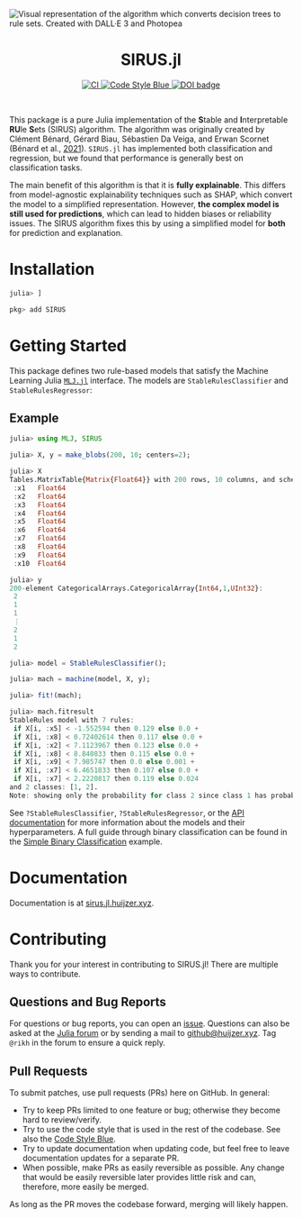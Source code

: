 ![Visual representation of the algorithm which converts decision trees to rule sets. Created with DALL·E 3 and Photopea](https://sirus.jl.huijzer.xyz/dev/image/sirus-with-text.webp)

<h1 align="center">SIRUS.jl</h1>

<p align="center">
    <a href="https://github.com/rikhuijzer/SIRUS.jl/actions?query=workflow%3ACI+branch%3Amain">
        <img src="https://github.com/rikhuijzer/SIRUS.jl/workflows/CI/badge.svg" alt="CI">
    </a>
    <a href="https://github.com/invenia/BlueStyle">
        <img src="https://img.shields.io/badge/Code%20Style-Blue-4495d1.svg" alt="Code Style Blue">
    </a>
    <a style="border-width:0" href="https://doi.org/10.21105/joss.05786">
        <img src="https://joss.theoj.org/papers/10.21105/joss.05786/status.svg" alt="DOI badge" >
    </a>
</p>

<br>

This package is a pure Julia implementation of the **S**table and **I**nterpretable **RU**le **S**ets (SIRUS) algorithm.
The algorithm was originally created by Clément Bénard, Gérard Biau, Sébastien Da Veiga, and Erwan Scornet (Bénard et al., [2021](http://proceedings.mlr.press/v130/benard21a.html)).
`SIRUS.jl` has implemented both classification and regression, but we found that performance is generally best on classification tasks.

The main benefit of this algorithm is that it is **fully explainable**.
This differs from model-agnostic explainability techniques such as SHAP, which convert the model to a simplified representation.
However, **the complex model is still used for predictions**, which can lead to hidden biases or reliability issues.
The SIRUS algorithm fixes this by using a simplified model for **both** for prediction and explanation.

# Installation

```julia
julia> ]

pkg> add SIRUS
```

# Getting Started

This package defines two rule-based models that satisfy the Machine Learning Julia [`MLJ.jl`](https://github.com/alan-turing-institute/MLJ.jl) interface.
The models are `StableRulesClassifier` and `StableRulesRegressor`:

## Example

```julia
julia> using MLJ, SIRUS

julia> X, y = make_blobs(200, 10; centers=2);

julia> X
Tables.MatrixTable{Matrix{Float64}} with 200 rows, 10 columns, and schema:
 :x1   Float64
 :x2   Float64
 :x3   Float64
 :x4   Float64
 :x5   Float64
 :x6   Float64
 :x7   Float64
 :x8   Float64
 :x9   Float64
 :x10  Float64

julia> y
200-element CategoricalArrays.CategoricalArray{Int64,1,UInt32}:
 2
 1
 1
 ⋮
 2
 1
 2

julia> model = StableRulesClassifier();

julia> mach = machine(model, X, y);

julia> fit!(mach);

julia> mach.fitresult
StableRules model with 7 rules:
 if X[i, :x5] < -1.552594 then 0.129 else 0.0 +
 if X[i, :x8] < 0.72402614 then 0.117 else 0.0 +
 if X[i, :x2] < 7.1123967 then 0.123 else 0.0 +
 if X[i, :x8] < 8.840833 then 0.115 else 0.0 +
 if X[i, :x9] < 7.985747 then 0.0 else 0.001 +
 if X[i, :x7] < 6.4651833 then 0.107 else 0.0 +
 if X[i, :x7] < 2.2220817 then 0.119 else 0.024
and 2 classes: [1, 2].
Note: showing only the probability for class 2 since class 1 has probability 1 - p.
```

See `?StableRulesClassifier`, `?StableRulesRegressor`, or the [API documentation](https://sirus.jl.huijzer.xyz/dev/api/) for more information about the models and their hyperparameters.
A full guide through binary classification can be found in the [Simple Binary Classification](https://sirus.jl.huijzer.xyz/dev/binary-classification/) example.

# Documentation

Documentation is at [sirus.jl.huijzer.xyz](https://sirus.jl.huijzer.xyz).

# Contributing

Thank you for your interest in contributing to SIRUS.jl!
There are multiple ways to contribute.

## Questions and Bug Reports

For questions or bug reports, you can open an [issue](https://github.com/rikhuijzer/SIRUS.jl/issues).
Questions can also be asked at the [Julia forum](https://discourse.julialang.org/) or by sending a mail to [github@huijzer.xyz](mailto:github@huijzer.xyz).
Tag `@rikh` in the forum to ensure a quick reply.

## Pull Requests

To submit patches, use pull requests (PRs) here on GitHub.
In general:

- Try to keep PRs limited to one feature or bug; otherwise they become hard to review/verify.
- Try to use the code style that is used in the rest of the codebase.
  See also the [Code Style Blue](https://github.com/invenia/BlueStyle).
- Try to update documentation when updating code, but feel free to leave documentation updates for a separate PR.
- When possible, make PRs as easily reversible as possible.
  Any change that would be easily reversible later provides little risk and can, therefore, more easily be merged.

As long as the PR moves the codebase forward, merging will likely happen.
